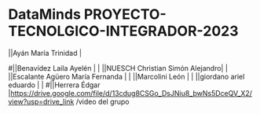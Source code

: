 # DataMinds PROYECTO-TECNOLGICO-INTEGRADOR-2023


||Ayán	María Trinidad      |

#||Benavídez	Laila Ayelén	  |
|
||NUESCH	Christian Simón Alejandro|
|
||Escalante Agüero	María Fernanda	|
|
||Marcolini	León	|
|
||giordano	ariel eduardo	|
|
#||Herrera	Édgar	|https://drive.google.com/file/d/13cdug8CSGo_DsJNiu8_bwNs5DceQV_X2/view?usp=drive_link /video del grupo

